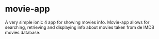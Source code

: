 # movie-app
A very simple ionic 4 app for showing movies info. Movie-app allows for searching, retrieving and displaying info about movies taken from de IMDB movies database.
